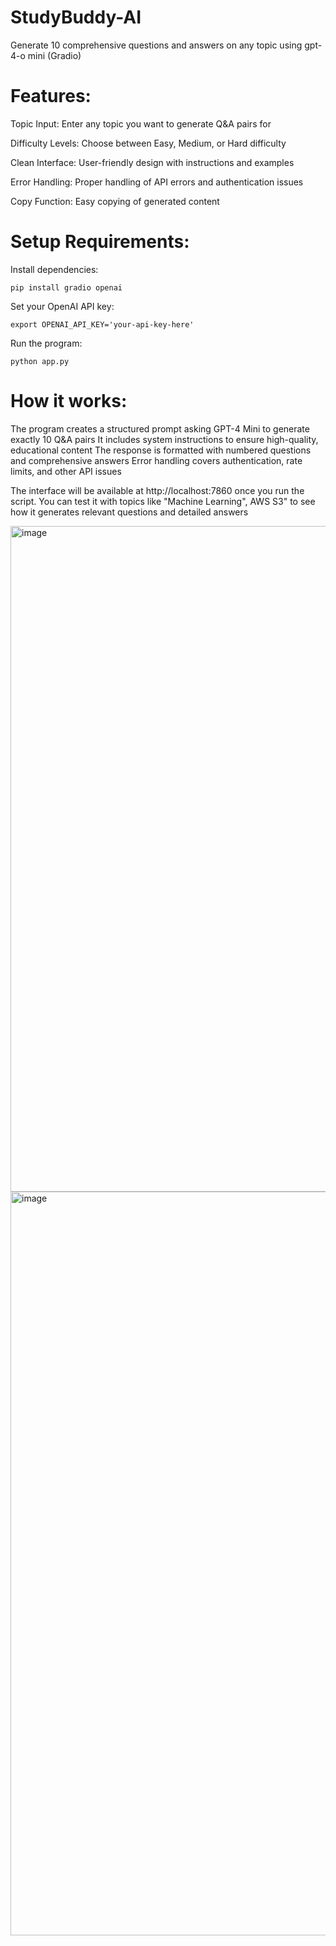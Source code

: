 # StudyBuddy-AI
Generate 10 comprehensive questions and answers on any topic using gpt-4-o mini (Gradio)


# Features:

Topic Input: Enter any topic you want to generate Q&A pairs for

Difficulty Levels: Choose between Easy, Medium, or Hard difficulty

Clean Interface: User-friendly design with instructions and examples

Error Handling: Proper handling of API errors and authentication issues

Copy Function: Easy copying of generated content

# Setup Requirements:

Install dependencies:
```
pip install gradio openai
```
Set your OpenAI API key:
```
export OPENAI_API_KEY='your-api-key-here'
```
Run the program:
```
python app.py
```

# How it works:

The program creates a structured prompt asking GPT-4 Mini to generate exactly 10 Q&A pairs
It includes system instructions to ensure high-quality, educational content
The response is formatted with numbered questions and comprehensive answers
Error handling covers authentication, rate limits, and other API issues

The interface will be available at http://localhost:7860 once you run the script. You can test it with topics like "Machine Learning", AWS S3" to see how it generates relevant questions and detailed answers


<img width="2203" height="1065" alt="image" src="https://github.com/user-attachments/assets/b8180b15-6a57-4129-8f28-02d9784e775f" />


<img width="2122" height="1190" alt="image" src="https://github.com/user-attachments/assets/f5f9d871-4197-4107-82d1-85cc79ff3189" />





